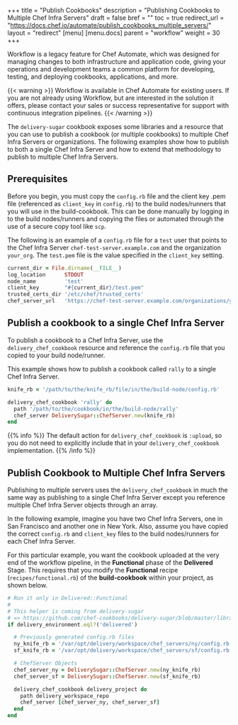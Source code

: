 +++
title = "Publish Cookbooks"
description = "Publishing Cookbooks to Multiple Chef Infra Servers"
draft = false
bref = ""
toc = true
redirect_url = "https://docs.chef.io/automate/publish_cookbooks_multiple_servers/"
layout = "redirect"
[menu]
  [menu.docs]
    parent = "workflow"
    weight = 30
+++

Workflow is a legacy feature for Chef Automate, which was designed for managing changes to both infrastructure and application code, giving your operations and development teams a common platform for developing, testing, and deploying cookbooks, applications, and more.

{{< warning >}}
Workflow is available in Chef Automate for existing users. If you are not already using Workflow, but are interested in the solution it offers, please contact your sales or success representative for support with continuous integration pipelines.
{{< /warning >}}

The `delivery-sugar` cookbook exposes some libraries and a resource that
you can use to publish a cookbook (or multiple cookbooks) to multiple
Chef Infra Servers or organizations. The following examples show how to
publish to both a single Chef Infra Server and how to extend that methodology
to publish to multiple Chef Infra Servers.

## Prerequisites

Before you begin, you must copy the `config.rb` file and the client key
.pem file (referenced as `client_key` in `config.rb`) to the build
nodes/runners that you will use in the build-cookbook. This can be done
manually by logging in to the build nodes/runners and copying the files
or automated through the use of a secure copy tool like `scp`.

The following is an example of a `config.rb` file for a `test` user that
points to the Chef Infra Server `chef-test-server.example.com` and the
organization `your_org`. The `test.pem` file is the value specified in
the `client_key` setting.

```ruby
current_dir = File.dirname(__FILE__)
log_location      STDOUT
node_name         'test'
client_key        "#{current_dir}/test.pem"
trusted_certs_dir '/etc/chef/trusted_certs'
chef_server_url   'https://chef-test-server.example.com/organizations/your_org'
```

## Publish a cookbook to a single Chef Infra Server

To publish a cookbook to a Chef Infra Server, use the `delivery_chef_cookbook`
resource and reference the `config.rb` file that you copied to your
build node/runner.

This example shows how to publish a cookbook called `rally` to a single
Chef Infra Server.

```ruby
knife_rb = '/path/to/the/knife_rb/file/in/the/build-node/config.rb'

delivery_chef_cookbook 'rally' do
  path '/path/to/the/cookbook/in/the/build-node/rally'
  chef_server DeliverySugar::ChefServer.new(knife_rb)
end
```

{{% info %}}
The default action for `delivery_chef_cookbook` is `:upload`, so you do
not need to explicitly include that in your `delivery_chef_cookbook`
implementation.
{{% /info %}}

## Publish Cookbook to Multiple Chef Infra Servers

Publishing to multiple servers uses the `delivery_chef_cookbook` in much
the same way as publishing to a single Chef Infra Server except you reference
multiple Chef Infra Server objects through an array.

In the following example, imagine you have two Chef Infra Servers, one in San
Francisco and another one in New York. Also, assume you have copied the
correct `config.rb` and `client_key` files to the build nodes/runners
for each Chef Infra Server.

For this particular example, you want the cookbook uploaded at the very
end of the workflow pipeline, in the **Functional** phase of the
**Delivered** Stage. This requires that you modify the **Functional**
recipe (`recipes/functional.rb`) of the **build-cookbook** within your
project, as shown below.

```ruby
# Run it only in Delivered::Functional
#
# This helper is coming from delivery-sugar
# => https://github.com/chef-cookbooks/delivery-sugar/blob/master/libraries/delivery_dsl.rb#L105,L113
if delivery_environment.eql?('delivered')

  # Previously generated config.rb files
  ny_knife_rb = '/var/opt/delivery/workspace/chef_servers/ny/config.rb'
  sf_knife_rb = '/var/opt/delivery/workspace/chef_servers/sf/config.rb'

  # ChefServer Objects
  chef_server_ny = DeliverySugar::ChefServer.new(ny_knife_rb)
  chef_server_sf = DeliverySugar::ChefServer.new(sf_knife_rb)

  delivery_chef_cookbook delivery_project do
    path delivery_workspace_repo
    chef_server [chef_server_ny, chef_server_sf]
  end
end
```
